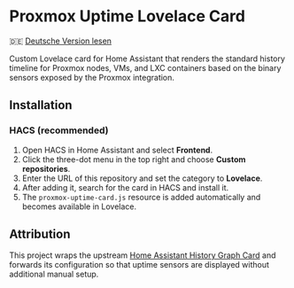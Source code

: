 # Proxmox Uptime Lovelace Card

🇩🇪 [Deutsche Version lesen](README.de.md)

Custom Lovelace card for Home Assistant that renders the standard history timeline for Proxmox nodes, VMs, and LXC containers based on the binary sensors exposed by the Proxmox integration.

## Installation

### HACS (recommended)

1. Open HACS in Home Assistant and select **Frontend**.
2. Click the three-dot menu in the top right and choose **Custom repositories**.
3. Enter the URL of this repository and set the category to **Lovelace**.
4. After adding it, search for the card in HACS and install it.
5. The `proxmox-uptime-card.js` resource is added automatically and becomes available in Lovelace.

## Attribution

This project wraps the upstream [Home Assistant History Graph Card](https://github.com/home-assistant/frontend/blob/dev/src/panels/lovelace/cards/hui-history-graph-card.ts) and forwards its configuration so that uptime sensors are displayed without additional manual setup.
